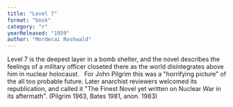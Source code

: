 ```yaml
---
title: "Level 7"
format: "book"
category: "r"
yearReleased: "1959"
author: "Mordecai Roshwald"
---
```

Level 7 is the deepest layer  in a bomb shelter, and the novel describes the feelings of a military officer  closeted there as the world disintegrates above him in nuclear holocaust.
 
For John Pilgrim  this was a "horrifying  picture" of the all too probable future. Later anarchist reviewers welcomed its  republication, and called it "The Finest Novel yet written on Nuclear War in its  aftermath". (Pilgrim 1963, Bates 1981, anon. 1983)
 